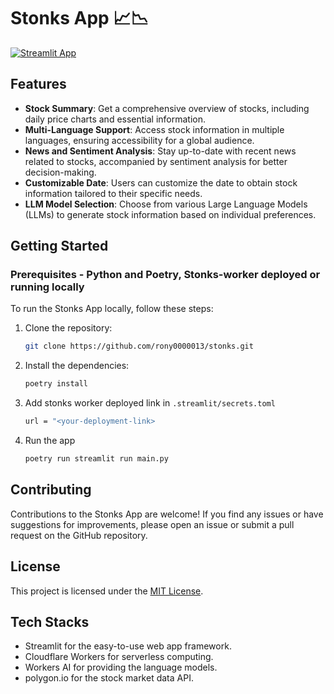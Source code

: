 # Stonks App 📈📉

[![Streamlit App](https://static.streamlit.io/badges/streamlit_badge_black_white.svg)](https://stonks-stonks.streamlit.app)

## Features

- **Stock Summary**: Get a comprehensive overview of stocks, including daily price charts and essential information.
- **Multi-Language Support**: Access stock information in multiple languages, ensuring accessibility for a global audience.
- **News and Sentiment Analysis**: Stay up-to-date with recent news related to stocks, accompanied by sentiment analysis for better decision-making.
- **Customizable Date**: Users can customize the date to obtain stock information tailored to their specific needs.
- **LLM Model Selection**: Choose from various Large Language Models (LLMs) to generate stock information based on individual preferences.

## Getting Started

### Prerequisites - Python and Poetry, Stonks-worker deployed or running locally

To run the Stonks App locally, follow these steps:

1. Clone the repository:

    ```bash
    git clone https://github.com/rony0000013/stonks.git
    ```

2. Install the dependencies:

    ```bash
    poetry install
    ```

3. Add stonks worker deployed link in `.streamlit/secrets.toml`

    ```bash
    url = "<your-deployment-link>
    ```
4. Run the app
    ```bash
    poetry run streamlit run main.py
    ```


## Contributing

Contributions to the Stonks App are welcome! If you find any issues or have suggestions for improvements, please open an issue or submit a pull request on the GitHub repository.

## License

This project is licensed under the [MIT License](https://opensource.org/licenses/MIT).


## Tech Stacks

- Streamlit for the easy-to-use web app framework.
- Cloudflare Workers for serverless computing.
- Workers AI for providing the language models.
- polygon.io for the stock market data API.
